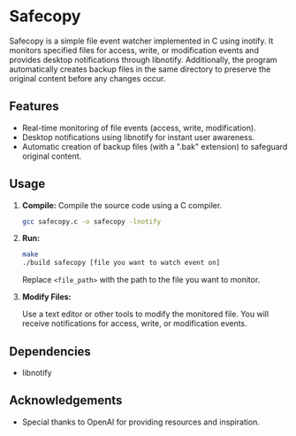 # Safecopy

Safecopy is a simple file event watcher implemented in C using inotify. It monitors specified files for access, write, or modification events and provides desktop notifications through libnotify. Additionally, the program automatically creates backup files in the same directory to preserve the original content before any changes occur.

## Features

- Real-time monitoring of file events (access, write, modification).
- Desktop notifications using libnotify for instant user awareness.
- Automatic creation of backup files (with a ".bak" extension) to safeguard original content.

## Usage

1. **Compile:** Compile the source code using a C compiler.

    ```bash
    gcc safecopy.c -o safecopy -lnotify
    ```

2. **Run:**
   
    ```bash
    make
    ./build safecopy [file you want to watch event on]
    ```

    Replace `<file_path>` with the path to the file you want to monitor.

3. **Modify Files:**
   
    Use a text editor or other tools to modify the monitored file. You will receive notifications for access, write, or modification events.

## Dependencies

- libnotify

## Acknowledgements

- Special thanks to OpenAI for providing resources and inspiration.

